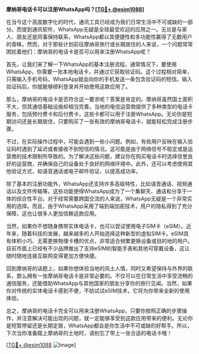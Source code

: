 **摩纳哥电话卡可以注册WhatsApp吗？[[TG💪+ @esim1088](https://t.me/s/esim1088)]**

在当今这个高度数字化的时代，通讯工具已经成为我们日常生活中不可或缺的一部分。而提到通讯软件，WhatsApp无疑是全球最受欢迎的应用之一。无论是与家人、朋友还是同事保持联系，WhatsApp都以其便捷性和多功能性赢得了无数用户的青睐。然而，对于那些计划前往摩纳哥旅行或长期居住的人来说，一个问题常常困扰着他们：摩纳哥的电话卡是否可以用来注册WhatsApp呢？

首先，让我们来了解一下WhatsApp的基本注册流程。通常情况下，要使用WhatsApp，你需要一张本地电话卡，并通过它获取验证码。这个过程相对简单，只需输入手机号码，WhatsApp就会向你的手机发送一条包含验证码的短信。输入验证码后，你就能够顺利登录并开始使用这款应用了。

那么，摩纳哥的电话卡是否符合这一要求呢？答案是肯定的。摩纳哥虽然国土面积不大，但其通信基础设施却相当完善。当地的电信运营商提供了多种类型的电话卡服务，包括预付费卡和后付费卡，这些卡都可以用于注册WhatsApp。无论你是短期访问还是长期居住，只要购买了一张有效的摩纳哥电话卡，就能轻松完成注册步骤。

不过，在实际操作过程中，可能会遇到一些小问题。例如，有些用户反映在输入验证码时遇到了延迟或者接收不到短信的情况。这可能是由于网络信号不稳定或是运营商的技术限制所导致的。为了解决这些问题，建议你在购买电话卡时选择信誉良好的运营商，并确保自己的设备处于良好的网络环境中。此外，还可以考虑使用其他验证方式，如语音通话或电子邮件验证，以提高成功率。

除了基本的注册功能外，WhatsApp还支持许多高级特性，比如语音通话、视频通话以及文件传输等。这些功能使得WhatsApp成为了一个集聊天、通话和分享于一体的综合性平台。对于经常需要跨国交流的人来说，WhatsApp无疑是一个非常实用的选择。而且，由于WhatsApp采用了端到端加密技术，用户的隐私得到了充分保障，这也让很多人更加信赖这款应用。

当然，如果你不想随身携带实体电话卡，也可以尝试使用电子SIM卡（eSIM）。近年来，随着科技的发展，越来越多的人开始选择这种新型的虚拟SIM卡。eSIM具有体积小巧、无需更换物理卡槽的优点，非常适合频繁更换设备或目的地的用户。目前市面上已经有不少品牌推出了支持eSIM的智能手表和其他可穿戴设备，这让随时随地连接互联网变得更加方便快捷。

回到摩纳哥的话题上，如果你想体验当地的风土人情，同时又希望保持与外界的联系，那么拥有一张摩纳哥电话卡是非常必要的。不仅可以在日常生活中享受流畅的通信服务，还能借助WhatsApp与其他国家的朋友分享你的旅行见闻。当然，如果你对传统的实体电话卡感到不便，不妨试试eSIM技术，它将为你带来全新的使用体验。

总之，摩纳哥的电话卡完全可以用来注册WhatsApp，只要你按照正确的步骤操作，并注意解决可能出现的问题，就一定能够享受到这款应用带来的便利。无论你是短暂停留还是长期定居，WhatsApp都会是你生活中不可或缺的好帮手。所以，下次当你准备踏上摩纳哥的土地时，请别忘了带上一张合适的电话卡哦！

[[TG💪+ @esim1088](https://t.me/s/esim1088) ![Image](https://i.postimg.cc/4NQfJmqS/Snipaste-2025-05-13-00-14-12.png)]